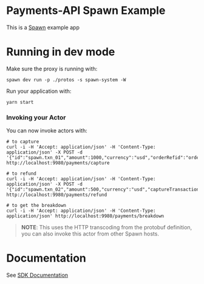 # Payments-API Spawn Example

This is a [Spawn](https://github.com/eigr/spawn) example app

# Running in dev mode

Make sure the proxy is running with:

```
spawn dev run -p ./protos -s spawn-system -W
```

Run your application with:

```
yarn start
```

### Invoking your Actor

You can now invoke actors with:

```
# to capture
curl -i -H 'Accept: application/json' -H 'Content-Type: application/json' -X POST -d '{"id":"spawn.txn_01","amount":1000,"currency":"usd","orderRefid":"order_01"}' http://localhost:9980/payments/capture

# to refund
curl -i -H 'Accept: application/json' -H 'Content-Type: application/json' -X POST -d '{"id":"spawn.txn_02","amount":500,"currency":"usd","captureTransactionId":"spawn.txn_01"}' http://localhost:9980/payments/refund

# to get the breakdown
curl -i -H 'Accept: application/json' -H 'Content-Type: application/json' http://localhost:9980/payments/breakdown
```

> **NOTE**: This uses the HTTP transcoding from the protobuf definition, you can also invoke this actor from other Spawn hosts.

# Documentation

See [SDK Documentation](https://github.com/eigr/spawn-node-sdk/tree/main?tab=readme-ov-file#documentation)
